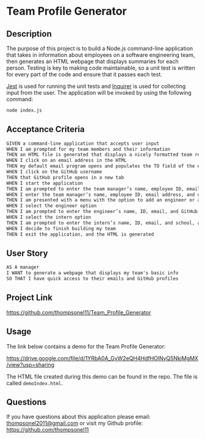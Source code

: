 # Team Profile Generator 

## Description

The purpose of this project is to build a Node.js command-line application that takes in information about employees on a software engineering team, then generates an HTML webpage that displays summaries for each person. Testing is key to making code maintainable, so a unit test is written for every part of the code and ensure that it passes each test.

[Jest](https://www.npmjs.com/package/jest) is used for running the unit tests and [Inquirer](https://www.npmjs.com/package/inquirer) is used for collecting input from the user. The application will be invoked by using the following command:

```bash
node index.js
```

## Acceptance Criteria

```md
GIVEN a command-line application that accepts user input
WHEN I am prompted for my team members and their information
THEN an HTML file is generated that displays a nicely formatted team roster based on user input
WHEN I click on an email address in the HTML
THEN my default email program opens and populates the TO field of the email with the address
WHEN I click on the GitHub username
THEN that GitHub profile opens in a new tab
WHEN I start the application
THEN I am prompted to enter the team manager’s name, employee ID, email address, and office number
WHEN I enter the team manager’s name, employee ID, email address, and office number
THEN I am presented with a menu with the option to add an engineer or an intern or to finish building my team
WHEN I select the engineer option
THEN I am prompted to enter the engineer’s name, ID, email, and GitHub username, and I am taken back to the menu
WHEN I select the intern option
THEN I am prompted to enter the intern’s name, ID, email, and school, and I am taken back to the menu
WHEN I decide to finish building my team
THEN I exit the application, and the HTML is generated
```
## User Story

```md
AS A manager
I WANT to generate a webpage that displays my team's basic info
SO THAT I have quick access to their emails and GitHub profiles
```

## Project Link
https://github.com/thompsonel11/Team_Profile_Generator

## Usage
The link below contains a demo for the Team Profile Generator: 

https://drive.google.com/file/d/1YRbA0A_GvW2eQH4HdfHOlNyQ5NkjMgMX/view?usp=sharing

The HTML file created during this demo can be found in the repo. The file is called `demoIndex.html`. 

## Questions
If you have questions about this application please email: thompsonel2011@gmail.com 
or visit my Github profile: https://github.com/thompsonel11
